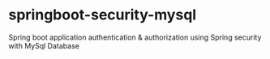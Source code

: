 # springboot-security-mysql
Spring boot application authentication &amp; authorization using Spring security with MySql Database
